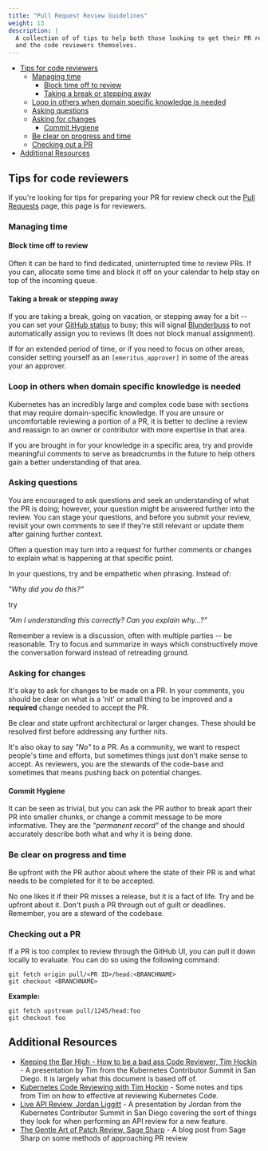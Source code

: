 ```yaml
---
title: "Pull Request Review Guidelines"
weight: 13
description: |
  A collection of of tips to help both those looking to get their PR reviewed
  and the code reviewers themselves.
---
```


- [Tips for code reviewers](#tips-for-code-reviewers)
  - [Managing time](#managing-time)
    - [Block time off to review](#block-time-off-to-review)
    - [Taking a break or stepping away](#taking-a-break-or-stepping-away)
  - [Loop in others when domain specific knowledge is needed](#loop-in-others-when-domain-specific-knowledge-is-needed)
  - [Asking questions](#asking-questions)
  - [Asking for changes](#asking-for-changes)
    - [Commit Hygiene](#commit-hygiene)
  - [Be clear on progress and time](#be-clear-on-progress-and-time)
  - [Checking out a PR](#checking-out-a-pr)
- [Additional Resources](#additional-resources)

## Tips for code reviewers

If you're looking for tips for preparing your PR for review check out the [Pull Requests] page, this page is for reviewers. 

### Managing time

#### Block time off to review

Often it can be hard to find dedicated, uninterrupted time to review PRs. If you
can, allocate some time and block it off on your calendar to help stay on top of
the incoming queue.

#### Taking a break or stepping away

If you are taking a break, going on vacation, or stepping away for a bit -- you
can set your [GitHub status] to busy; this will signal [Blunderbuss] to not
automatically assign you to reviews (It does not block manual assignment).

If for an extended period of time, or if you need to focus on other areas,
consider setting yourself as an `[emeritus_approver]` in some of the areas your
an approver.


### Loop in others when domain specific knowledge is needed

Kubernetes has an incredibly large and complex code base with sections that may
require domain-specific knowledge. If you are unsure or uncomfortable reviewing
a portion of a PR, it is better to decline a review and reassign to an owner or 
contributor with more expertise in that area.

If you are brought in for your knowledge in a specific area, try and provide
meaningful comments to serve as breadcrumbs in the future to help others gain a
better understanding of that area.


### Asking questions

You are encouraged to ask questions and seek an understanding of what the PR is
doing; however, your question might be answered further into the review. You can
stage your questions, and before you submit your review, revisit your own comments
to see if they're still relevant or update them after gaining further context. 

Often a question may turn into a request for further comments or changes to
explain what is happening at that specific point.

In your questions, try and be empathetic when phrasing. Instead of:

_"Why did you do this?"_

try

_"Am I understanding this correctly? Can you explain why...?"_

Remember a review is a discussion, often with multiple parties -- be reasonable.
Try to focus and summarize in ways which constructively move the conversation
forward instead of retreading ground.

### Asking for changes

It's okay to ask for changes to be made on a PR. In your comments, you should be
clear on what is a 'nit' or small thing to be improved and a **required** change
needed to accept the PR.

Be clear and state upfront architectural or larger changes. These should be
resolved first before addressing any further nits.

It's also okay to say _"No"_ to a PR. As a community, we want to respect people's
time and efforts, but sometimes things just don't make sense to accept. As
reviewers, you are the stewards of the code-base and sometimes that means pushing
back on potential changes.


#### Commit Hygiene 

It can be seen as trivial, but you can ask the PR author to break apart their
PR into smaller chunks, or change a commit message to be more informative. They
are the _"permanent record"_ of the change and should accurately describe both
what and why it is being done.


### Be clear on progress and time

Be upfront with the PR author about where the state of their PR is and what
needs to be completed for it to be accepted.

No one likes it if their PR misses a release, but it is a fact of life. Try and
be upfront about it. Don't push a PR through out of guilt or deadlines. Remember,
you are a steward of the codebase.


### Checking out a PR

If a PR is too complex to review through the GitHub UI, you can pull it down
locally to evaluate. You can do so using the following command:

```
git fetch origin pull/<PR ID>/head:<BRANCHNAME>
git checkout <BRANCHNAME>
```

**Example:**
```
git fetch upstream pull/1245/head:foo
git checkout foo
```


## Additional Resources

- [Keeping the Bar High - How to be a bad ass Code Reviewer, Tim Hockin] - A
  presentation by Tim from the Kubernetes Contributor Summit in San Diego. It is
  largely what this document is based off of.
- [Kubernetes Code Reviewing with Tim Hockin] - Some notes and tips from Tim on
  how to effective at reviewing Kubernetes Code.
- [Live API Review, Jordan Liggitt] - A presentation by Jordan from the Kubernetes
  Contributor Summit in San Diego covering the sort of things they look for when
  performing an API review for a new feature.
- [The Gentle Art of Patch Review, Sage Sharp] - A blog post from Sage Sharp on
  some methods of approaching PR review



[Pull Requests]: ./pull-requests.md
[squashing]: ./github-workflow.md#squash-commits
[KEEP THE SPACE SHUTTLE FLYING]: https://github.com/kubernetes/kubernetes/blob/master/pkg/controller/volume/persistentvolume/pv_controller.go#L57-L117
[commit message guidelines]: ./pull-requests.md#7-commit-message-guidelines
[GitHub Status]: https://help.github.com/en/github/setting-up-and-managing-your-github-profile/personalizing-your-profile#setting-a-status
[Blunderbuss]: https://git.k8s.io/test-infra/prow/plugins/approve/approvers/README.md#blunderbuss-and-reviewers
[emeritus_approver]: ./owners.md#emeritus
[Keeping the Bar High - How to be a bad ass Code Reviewer, Tim Hockin]: https://www.youtube.com/watch?v=OZVv7-o8i40
[Kubernetes Code Reviewing with Tim Hockin]: https://docs.google.com/document/d/15y8nIgWMzptHcYIeqf4vLJPttE3Fj_ht4I6Nj4ghDLA/edit#heading=h.3dchnigrxf5y
[Live API Review, Jordan Liggitt]: https://www.youtube.com/watch?v=faRARV3C7Fk
[The Gentle Art of Patch Review, Sage Sharp]: https://sage.thesharps.us/2014/09/01/the-gentle-art-of-patch-review/

